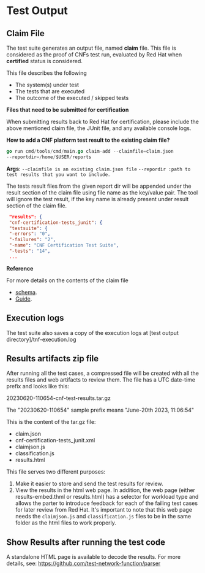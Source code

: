 <!-- markdownlint-disable line-length no-bare-urls no-emphasis-as-heading -->
# Test Output

## Claim File

The test suite generates an output file, named **claim** file. This file is considered as the proof of CNFs test run, evaluated by Red Hat when **certified** status is considered.

This file describes the following

* The system(s) under test
* The tests that are executed
* The outcome of the executed / skipped tests

**Files that need to be submitted for certification**

When submitting results back to Red Hat for certification, please include the above mentioned claim file, the JUnit file, and any available console logs.

**How to add a CNF platform test result to the existing claim file?**

```go
go run cmd/tools/cmd/main.go claim-add --claimfile=claim.json
--reportdir=/home/$USER/reports
```

 **Args**:
`--claimfile is an existing claim.json file`
`--repordir :path to test results that you want to include.`

 The tests result files from the given report dir will be appended under the result section of the claim file using file name as the key/value pair.
 The tool will ignore the test result, if the key name is already present under result section of the claim file.

```json
 "results": {
 "cnf-certification-tests_junit": {
 "testsuite": {
 "-errors": "0",
 "-failures": "2",
 "-name": "CNF Certification Test Suite",
 "-tests": "14",
 ...
```

**Reference**

For more details on the contents of the claim file

* [schema](https://github.com/test-network-function/test-network-function-claim/blob/main/schemas/claim.schema.json).  
* [Guide](https://redhat-connect.gitbook.io/openshift-badges/badges/cloud-native-network-functions-cnf).

## Execution logs

The test suite also saves a copy of the execution logs at [test output directory]/tnf-execution.log

## Results artifacts zip file

After running all the test cases, a compressed file will be created with all the results files and web artifacts to review them. The file has a UTC date-time prefix and looks like this:

20230620-110654-cnf-test-results.tar.gz

The "20230620-110654" sample prefix means "June-20th 2023, 11:06:54"

This is the content of the tar.gz file:

* claim.json
* cnf-certification-tests_junit.xml
* claimjson.js
* classification.js
* results.html

This file serves two different purposes:

1. Make it easier to store and send the test results for review.
2. View the results in the html web page. In addition, the web page (either results-embed.thml or results.html) has a selector for workload type and allows the parter to introduce feedback for each of the failing test cases for later review from Red Hat. It's important to note that this web page needs the `claimjson.js` and `classification.js` files to be in the same folder as the html files to work properly.

## Show Results after running the test code

A standalone HTML page is available to decode the results.
For more details, see:
https://github.com/test-network-function/parser
